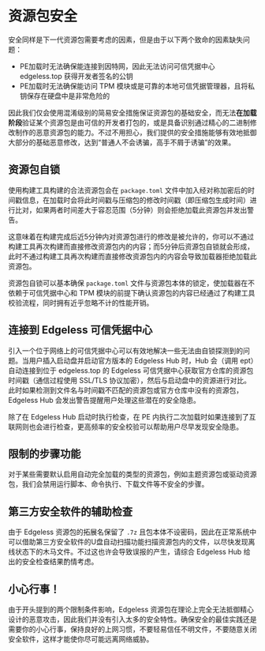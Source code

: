 # 资源包安全

安全同样是下一代资源包需要考虑的因素，但是由于以下两个致命的因素缺失问题：

- PE加载时无法确保能连接到因特网，因此无法访问可信凭据中心 edgeless.top 获得开发者签名的公钥
- PE加载时无法确保能访问 TPM 模块或是可靠的本地可信凭据管理器，且将私钥保存在硬盘中是非常危险的

因此我们仅会使用混淆级别的简易安全措施保证资源包的基础安全，而无法**在加载阶段**验证某个资源包是由可信的开发者打包的，或是具备识别通过精心的二进制修改制作的恶意资源包的能力。不过不用担心，我们提供的安全措施能够有效地抵御大部分的基础恶意修改，达到“普通人不会诱骗，高手不屑于诱骗”的效果。

## 资源包自锁
使用构建工具构建的合法资源包会在 `package.toml` 文件中加入经对称加密后的时间戳信息，在加载时会将此时间戳与压缩包的修改时间戳（即压缩包生成时间）进行比对，如果两者时间差大于容忍范围（5分钟）则会拒绝加载此资源包并发出警告。

这意味着在构建完成后近5分钟内对资源包进行的修改是被允许的，你可以不通过构建工具再次构建而直接修改资源包内的内容；而5分钟后资源包自锁就会形成，此时不通过构建工具再次构建而直接修改资源包内的内容会导致加载器拒绝加载此资源包。

资源包自锁可以基本确保 `package.toml` 文件与资源包本体的锁定，使加载器在不依赖于可信凭据中心和 TPM 模块的前提下确认资源包的内容已经通过了构建工具校验流程，同时拥有近乎忽略不计的性能开销。

## 连接到 Edgeless 可信凭据中心
引入一个位于网络上的可信凭据中心可以有效地解决一些无法由自锁探测到的问题。当用户插入启动盘并启动官方版本的 Edgeless Hub 时，Hub 会（调用 ept）自动连接到位于 edgeless.top 的 Edgeless 可信凭据中心获取官方仓库的资源包时间戳（通信过程使用 SSL/TLS 协议加密），然后与启动盘中的资源进行对比。此时如果检测到文件名与时间戳不匹配的资源包或官方仓库中没有的资源包，Edgeless Hub 会发出警告提醒用户处理这些潜在的安全隐患。

除了在 Edgeless Hub 启动时执行检查，在 PE 内执行二次加载时如果连接到了互联网则也会进行检查，更高频率的安全校验可以帮助用户尽早发现安全隐患。

## 限制的步骤功能
对于某些需要默认启用自动完全加载的类型的资源包，例如主题资源包或驱动资源包，我们会禁用运行脚本、命令执行、下载文件等不安全的步骤。

## 第三方安全软件的辅助检查
由于 Edgeless 资源包的拓展名保留了 `.7z` 且包本体不设密码，因此在正常系统中可以借助第三方安全软件的U盘自动扫描功能扫描资源包内的文件，以尽快发现离线状态下的木马文件。不过这也许会导致误报的产生，请综合 Edgeless Hub 给出的安全检查结果酌情考虑。

## 小心行事！
由于开头提到的两个限制条件影响，Edgeless 资源包在理论上完全无法抵御精心设计的恶意攻击，因此我们并没有引入太多的安全特性。确保安全的最佳实践还是需要你的小心行事，保持良好的上网习惯，不要轻易信任不明文件，不要随意关闭安全软件，这样才能使你尽可能远离网络威胁。